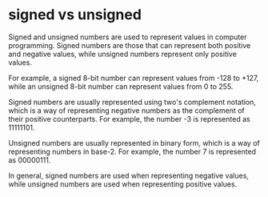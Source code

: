 # signed vs unsigned

Signed and unsigned numbers are used to represent values in computer programming. Signed numbers are those that can represent both positive and negative values, while unsigned numbers represent only positive values. 

For example, a signed 8-bit number can represent values from -128 to +127, while an unsigned 8-bit number can represent values from 0 to 255.

Signed numbers are usually represented using two's complement notation, which is a way of representing negative numbers as the complement of their positive counterparts. For example, the number -3 is represented as 11111101.

Unsigned numbers are usually represented in binary form, which is a way of representing numbers in base-2. For example, the number 7 is represented as 00000111.

In general, signed numbers are used when representing negative values, while unsigned numbers are used when representing positive values.
